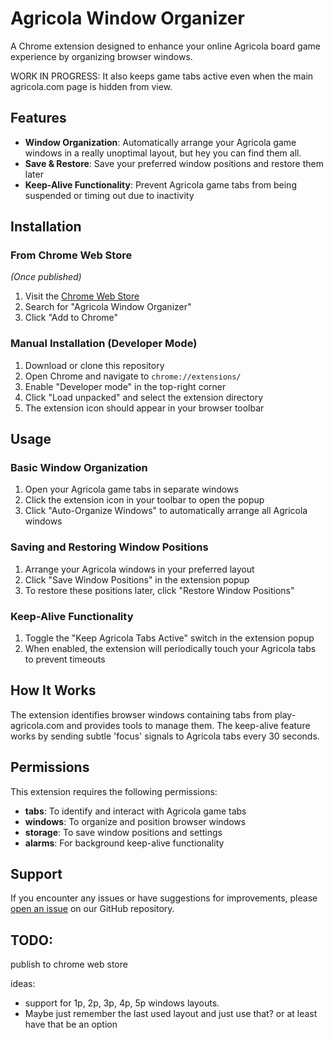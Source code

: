 # Agricola Window Organizer
A Chrome extension designed to enhance your online Agricola board game experience by organizing browser windows. 

WORK IN PROGRESS:
It also keeps game tabs active even when the main agricola.com page is hidden from view.

## Features
- **Window Organization**: Automatically arrange your Agricola game windows in a really unoptimal layout, but hey you can find them all.
- **Save & Restore**: Save your preferred window positions and restore them later
- **Keep-Alive Functionality**: Prevent Agricola game tabs from being suspended or timing out due to inactivity

## Installation
### From Chrome Web Store
*(Once published)*
1. Visit the [Chrome Web Store](https://chrome.google.com/webstore)
2. Search for "Agricola Window Organizer"
3. Click "Add to Chrome"
   
### Manual Installation (Developer Mode)
1. Download or clone this repository
2. Open Chrome and navigate to `chrome://extensions/`
3. Enable "Developer mode" in the top-right corner
4. Click "Load unpacked" and select the extension directory
5. The extension icon should appear in your browser toolbar

## Usage

### Basic Window Organization
1. Open your Agricola game tabs in separate windows
2. Click the extension icon in your toolbar to open the popup
3. Click "Auto-Organize Windows" to automatically arrange all Agricola windows

### Saving and Restoring Window Positions
1. Arrange your Agricola windows in your preferred layout
2. Click "Save Window Positions" in the extension popup
3. To restore these positions later, click "Restore Window Positions"

### Keep-Alive Functionality
1. Toggle the "Keep Agricola Tabs Active" switch in the extension popup
2. When enabled, the extension will periodically touch your Agricola tabs to prevent timeouts

## How It Works
The extension identifies browser windows containing tabs from play-agricola.com and provides tools to manage them. The keep-alive feature works by sending subtle 'focus' signals to Agricola tabs every 30 seconds.

## Permissions
This extension requires the following permissions:
- **tabs**: To identify and interact with Agricola game tabs
- **windows**: To organize and position browser windows
- **storage**: To save window positions and settings
- **alarms**: For background keep-alive functionality

## Support
If you encounter any issues or have suggestions for improvements, please [open an issue](https://github.com/awlego/agricola-window-organizer/issues) on our GitHub repository.

## TODO:
publish to chrome web store

ideas:
* support for 1p, 2p, 3p, 4p, 5p windows layouts.
* Maybe just remember the last used layout and just use that? or at least have that be an option
